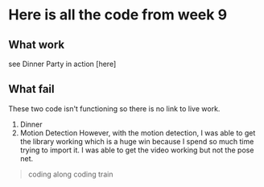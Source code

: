 # Here is all the code from week 9

## What work
see Dinner Party in action [here]

## What fail
These two code isn't functioning so there is no link to live work. 
1. Dinner
2. Motion Detection
However, with the motion detection, I was able to get the library working which is a huge win because I spend so much time trying to import it. I was able to get the video working but not the pose net.

> coding along coding train
